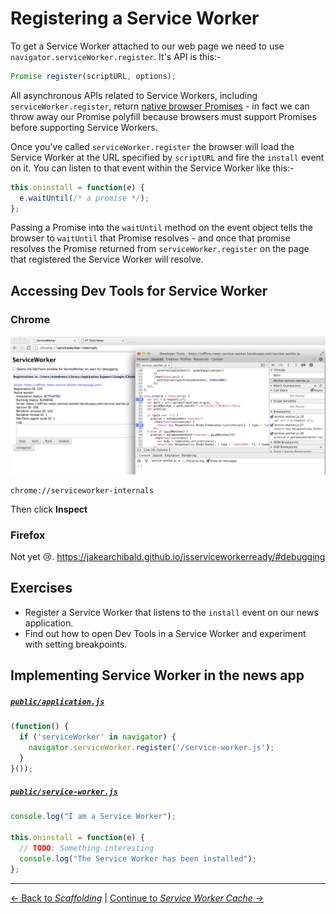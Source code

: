 # Registering a Service Worker

To get a Service Worker attached to our web page we need to use `navigator.serviceWorker.register`.  It's API is this:-

```js
Promise register(scriptURL, options);
```

All asynchronous APIs related to Service Workers, including `serviceWorker.register`, return [native browser Promises](https://developer.mozilla.org/en-US/docs/Web/JavaScript/Reference/Global_Objects/Promise) - in fact we can throw away our Promise polyfill because browsers must support Promises before supporting Service Workers.

Once you've called `serviceWorker.register` the browser will load the Service Worker at the URL specified by `scriptURL` and fire the `install` event on it.  You can listen to that event within the Service Worker like this:-

```js
this.oninstall = function(e) {
  e.waitUntil(/* a promise */);
};
```

Passing a Promise into the `waitUntil` method on the event object tells the browser to `waitUntil` that Promise resolves - and once that promise resolves the Promise returned from `serviceWorker.register` on the page that registered the Service Worker will resolve.

## Accessing Dev Tools for Service Worker

### Chrome

![Service Worker Dev Tools in Chrome](./service-worker-dev-tools.png)

```
chrome://serviceworker-internals
```

Then click **Inspect**

### Firefox

Not yet :cry:.  https://jakearchibald.github.io/isserviceworkerready/#debugging

## Exercises

- Register a Service Worker that listens to the `install` event on our news application.
- Find out how to open Dev Tools in a Service Worker and experiment with setting breakpoints.

## Implementing Service Worker in the news app

##### [`public/application.js`](./public/application)

```js
(function() {
  if ('serviceWorker' in navigator) {
    navigator.serviceWorker.register('/service-worker.js');
  }
}());
```

##### [`public/service-worker.js`](./public/service-worker.js)

```js
console.log("I am a Service Worker");

this.oninstall = function(e) {
  // TODO: Something interesting
  console.log("The Service Worker has been installed");
};
```

---

[← Back to *Scaffolding*](../01-scaffolding) | [Continue to *Service Worker Cache* →](../03-service-worker-cache)
